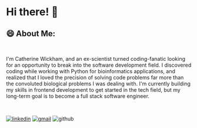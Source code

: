 ### <h1>Hi there! 👋</h1>
<h2>😄 About Me:</h2> <br>
<p> I'm Catherine Wickham, and an ex-scientist turned coding-fanatic looking for an opportunity to break into the software development field. I discovered coding while working with Python for bioinformatics applications, and realized that I loved the precision of solving code problems far more than the convoluted biological problems I was dealing with. I'm currently building my skills in frontend development to get started in the tech field, but my long-term goal is to become a full stack software engineer.</p>

<br>

<a href="https://www.linkedin.com/in/catherine-wickham-70b037258/">![linkedin](https://img.shields.io/badge/linkedin-0A66C2?style=for-the-badge&logo=linkedin&logoColor=white)</a>
<a href="mailto: cathhwickham@gmail.com">![gmail](https://img.shields.io/badge/gmail-EA4335?style=for-the-badge&logo=gmail&logoColor=white)</a>
![github](https://img.shields.io/badge/GitHub-000000?style=for-the-badge&logo=GitHub&logoColor=white)

  
  
<!--
**CatherineWickham/CatherineWickham** is a ✨ _special_ ✨ repository because its `README.md` (this file) appears on your GitHub profile.

Here are some ideas to get you started:

- 🔭 I’m currently working on ...
- 🌱 I’m currently learning ...
- 👯 I’m looking to collaborate on ...
- 🤔 I’m looking for help with ...
- 💬 Ask me about ...
- 📫 How to reach me: ...
- 😄 Pronouns: ...
- ⚡ Fun fact: ...
-->
